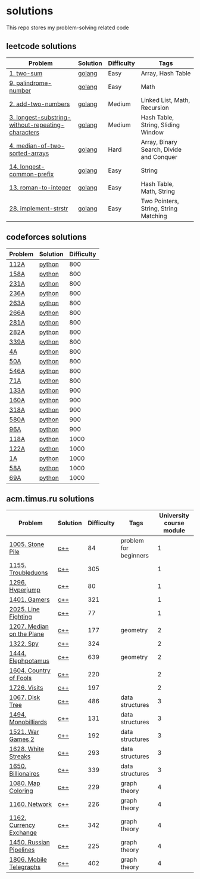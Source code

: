 # solutions
This repo stores my problem-solving related code

## leetcode solutions

|Problem|Solution|Difficulty|Tags|
|-|-|-|-|
| [1. two-sum](https://leetcode.com/problems/two-sum/) | [golang](/leetcode/two-sum.go) | Easy | Array, Hash Table |
| [9. palindrome-number](https://leetcode.com/problems/palindrome-number/) | [golang](/leetcode/palindrome-number.go) | Easy | Math |
| [2. add-two-numbers](https://leetcode.com/problems/add-two-numbers/) | [golang](/leetcode/add-two-numbers.go) | Medium | Linked List, Math, Recursion |
| [3. longest-substring-without-repeating-characters](https://leetcode.com/problems/longest-substring-without-repeating-characters/) | [golang](/leetcode/longest-substring-without-repeating-characters.go) | Medium | Hash Table, String, Sliding Window |
| [4. median-of-two-sorted-arrays](https://leetcode.com/problems/median-of-two-sorted-arrays/) | [golang](/leetcode/median-of-two-sorted-arrays.go) | Hard | Array, Binary Search, Divide and Conquer |
| [14. longest-common-prefix](https://leetcode.com/problems/longest-common-prefix/) | [golang](/leetcode/longest-common-prefix.go) | Easy | String |
| [13. roman-to-integer](https://leetcode.com/problems/roman-to-integer/) | [golang](/leetcode/roman-to-integer.go) | Easy | Hash Table, Math, String |
| [28. implement-strstr](https://leetcode.com/problems/implement-strstr/) | [golang](/leetcode/implement-strstr.go) | Easy | Two Pointers, String, String Matching |


## codeforces solutions
| Problem | Solution | Difficulty |
|-|-|-|
| [112A](https://codeforces.com/contest/112/problem/A) | [python](/codeforces/112A.py) | 800 |
| [158A](https://codeforces.com/contest/158/problem/A) | [python](/codeforces/158A.py) | 800 |
| [231A](https://codeforces.com/contest/231/problem/A) | [python](/codeforces/231A.py) | 800 |
| [236A](https://codeforces.com/contest/236/problem/A) | [python](/codeforces/236A.py) | 800 |
| [263A](https://codeforces.com/contest/263/problem/A) | [python](/codeforces/263A.py) | 800 |
| [266A](https://codeforces.com/contest/266/problem/A) | [python](/codeforces/266A.py) | 800 |
| [281A](https://codeforces.com/contest/281/problem/A) | [python](/codeforces/281A.py) | 800 |
| [282A](https://codeforces.com/contest/282/problem/A) | [python](/codeforces/282A.py) | 800 |
| [339A](https://codeforces.com/contest/339/problem/A) | [python](/codeforces/339A.py) | 800 |
| [4A](https://codeforces.com/contest/4/problem/A) | [python](/codeforces/4A.py) | 800 |
| [50A](https://codeforces.com/contest/50/problem/A) | [python](/codeforces/50A.py) | 800 |
| [546A](https://codeforces.com/contest/546/problem/A) | [python](/codeforces/546A.py) | 800 |
| [71A](https://codeforces.com/contest/71/problem/A) | [python](/codeforces/71A.py) | 800 |
| [133A](https://codeforces.com/contest/133/problem/A) | [python](/codeforces/133A.py) | 900 |
| [160A](https://codeforces.com/contest/160/problem/A) | [python](/codeforces/160A.py) | 900 |
| [318A](https://codeforces.com/contest/318/problem/A) | [python](/codeforces/318A.py) | 900 |
| [580A](https://codeforces.com/contest/580/problem/A) | [python](/codeforces/580A.py) | 900 |
| [96A](https://codeforces.com/contest/96/problem/A) | [python](/codeforces/96A.py) | 900 |
| [118A](https://codeforces.com/contest/118/problem/A) | [python](/codeforces/118A.py) | 1000 |
| [122A](https://codeforces.com/contest/122/problem/A) | [python](/codeforces/122A.py) | 1000 |
| [1A](https://codeforces.com/contest/1/problem/A) | [python](/codeforces/1A.py) | 1000 |
| [58A](https://codeforces.com/contest/58/problem/A) | [python](/codeforces/58A.py) | 1000 |
| [69A](https://codeforces.com/contest/69/problem/A) | [python](/codeforces/69A.py) | 1000 |


## acm.timus.ru solutions
| Problem | Solution | Difficulty | Tags | University course module |
|-|-|-|-|-|
| [1005. Stone Pile](https://acm.timus.ru/problem.aspx?num=1005) | [c++](/acm.timus/1005.cpp) | 84 | problem for beginners | 1 |
| [1155. Troubleduons](https://acm.timus.ru/problem.aspx?num=1155) | [c++](/acm.timus/1155.cpp) | 305 |  | 1 |
| [1296. Hyperjump](https://acm.timus.ru/problem.aspx?num=1296) | [c++](/acm.timus/1296.cpp) | 80 |  | 1 |
| [1401. Gamers](https://acm.timus.ru/problem.aspx?num=1401) | [c++](/acm.timus/1401.cpp) | 321 |  | 1 |
| [2025. Line Fighting](https://acm.timus.ru/problem.aspx?num=2025) | [c++](/acm.timus/2025.cpp) | 77 |  | 1 |
| [1207. Median on the Plane](https://acm.timus.ru/problem.aspx?num=1207) | [c++](/acm.timus/1207.cpp) | 177 | geometry | 2 |
| [1322. Spy](https://acm.timus.ru/problem.aspx?num=1322) | [c++](/acm.timus/1322.cpp) | 324 |  | 2 |
| [1444. Elephpotamus](https://acm.timus.ru/problem.aspx?num=1444) | [c++](/acm.timus/1444.cpp) | 639 | geometry | 2 |
| [1604. Country of Fools](https://acm.timus.ru/problem.aspx?num=1604) | [c++](/acm.timus/1604.cpp) | 220 |  | 2 |
| [1726. Visits](https://acm.timus.ru/problem.aspx?num=1726) | [c++](/acm.timus/1726.cpp) | 197 |  | 2 |
| [1067. Disk Tree](https://acm.timus.ru/problem.aspx?num=1067) | [c++](/acm.timus/1067.cpp) | 486 | data structures | 3 |
| [1494. Monobilliards](https://acm.timus.ru/problem.aspx?num=1494) | [c++](/acm.timus/1494.cpp) | 131 | data structures | 3 |
| [1521. War Games 2](https://acm.timus.ru/problem.aspx?num=1521) | [c++](/acm.timus/1521.cpp) | 192 | data structures | 3 |
| [1628. White Streaks](https://acm.timus.ru/problem.aspx?num=1628) | [c++](/acm.timus/1628.cpp) | 293 | data structures | 3 |
| [1650. Billionaires](https://acm.timus.ru/problem.aspx?num=1650) | [c++](/acm.timus/1650.cpp) | 339 | data structures | 3 |
| [1080. Map Coloring](https://acm.timus.ru/problem.aspx?num=1080) | [c++](/acm.timus/1080.cpp) | 229 | graph theory | 4 |
| [1160. Network](https://acm.timus.ru/problem.aspx?num=1160) | [c++](/acm.timus/1160.cpp) | 226 | graph theory | 4 |
| [1162. Currency Exchange](https://acm.timus.ru/problem.aspx?num=1162) | [c++](/acm.timus/1162.cpp) | 342 | graph theory | 4 |
| [1450. Russian Pipelines](https://acm.timus.ru/problem.aspx?num=1450) | [c++](/acm.timus/1450.cpp) | 225 | graph theory | 4 |
| [1806. Mobile Telegraphs](https://acm.timus.ru/problem.aspx?num=1806) | [c++](/acm.timus/1806.cpp) | 402 | graph theory | 4 |


